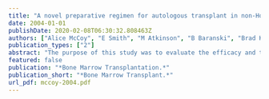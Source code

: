 ```yaml
---
title: "A novel preparative regimen for autologous transplant in non-Hodgkin's lymphoma: long-term experience with etoposide and thiotepa"
date: 2004-01-01
publishDate: 2020-02-08T06:30:32.808463Z
authors: ["Alice McCoy", "E Smith", "M Atkinson", "B Baranski", "Brad Kahl", "Mark Juckett", "T. Mitchell", "Ronald Gangnon", "Walter Longo"]
publication_types: ["2"]
abstract: "The purpose of this study was to evaluate the efficacy and toxicity of the preparative regimen of thiotepa and etoposide in patients undergoing autologous transplantation for relapsed non-Hodgkin's lymphoma. The study involved 65 consecutive patients who underwent autologous transplantation using the thiotepa/etoposide regimen for relapsed intermediate-grade NHL at the University of Wisconsin Hospital and Clinics (UWHC) between 1987 and 2001. The regimen consisted of thiotepa 300 mg/m(2)/day and etoposide 700 mg/m(2)/day on days -6, -5, and -4. The median age at the time of transplant was 49 years. A total of 50 patients (76%) had diffuse large-cell lymphoma. A total of 50 (77%) patients had chemosensitive disease, and 15 (23%) were chemoresistant. With a median follow-up of 34 months (range, 3-163), 28 patients (43%) remain in CR and 33 (51%) have developed recurrent or progressive disease. The overall survival and event-free survival at 3 years are 40% (95% CI 26-53%) and 32% (95% CI 20-45%), respectively. There was one death attributed to regimen-related toxicity (RRT). Reversible gastrointestinal toxicity was the major RRT, and there was minimal pulmonary and cardiac toxicity. We conclude that the combination of thiotepa and etoposide is an effective preparative regimen with acceptable RRT."
featured: false
publication: "*Bone Marrow Transplantation.*"
publication_short: "*Bone Marrow Transplant.*"
url_pdf: mccoy-2004.pdf
---
```


